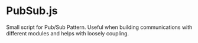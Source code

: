 # PubSub.js

Small script for Pub/Sub Pattern.
Useful when building communications with different modules and helps with loosely coupling.
